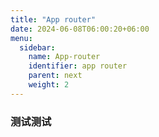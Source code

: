 ```yaml
---
title: "App router"
date: 2024-06-08T06:00:20+06:00
menu:
  sidebar:
    name: App-router
    identifier: app router
    parent: next
    weight: 2
---
```

### 测试测试
  